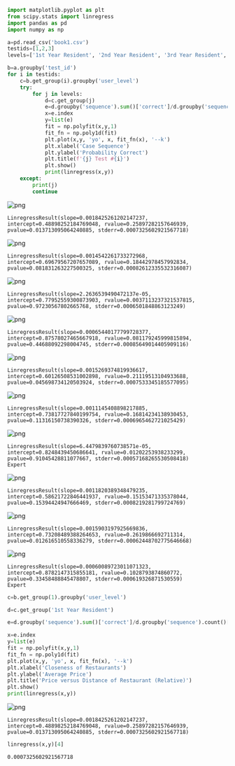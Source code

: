 

```python
import matplotlib.pyplot as plt
from scipy.stats import linregress
import pandas as pd
import numpy as np
```


```python
a=pd.read_csv('book1.csv')
testids=[1,2,3]
levels=['1st Year Resident', '2nd Year Resident', '3rd Year Resident','Expert']

```


```python
b=a.groupby('test_id')
for i in testids:
    c=b.get_group(i).groupby('user_level')
    try:
        for j in levels:
            d=c.get_group(j)
            e=d.groupby('sequence').sum()['correct']/d.groupby('sequence').count()['correct']
            x=e.index
            y=list(e)
            fit = np.polyfit(x,y,1)
            fit_fn = np.poly1d(fit) 
            plt.plot(x,y, 'yo', x, fit_fn(x), '--k')
            plt.xlabel('Case Sequence')
            plt.ylabel('Probability Correct')
            plt.title(f'{j} Test #{i}')
            plt.show()
            print(linregress(x,y))
    except:
        print(j)
        continue


```


![png](output_2_0.png)


    LinregressResult(slope=0.0018425261202147237, intercept=0.48898252184769048, rvalue=0.25897282157646939, pvalue=0.013713095064240885, stderr=0.0007325602921567718)
    


![png](output_2_2.png)


    LinregressResult(slope=0.0014542261733272968, intercept=0.69679567207657089, rvalue=0.18442978457992834, pvalue=0.081831263227500325, stderr=0.00082612335532316087)
    


![png](output_2_4.png)


    LinregressResult(slope=2.2636539490472137e-05, intercept=0.77952559300873903, rvalue=0.0037113237321537815, pvalue=0.97230567802665768, stderr=0.0006501848863123249)
    


![png](output_2_6.png)


    LinregressResult(slope=0.00065440177799728377, intercept=0.87578027465667918, rvalue=0.081179245999815894, pvalue=0.44688092298004745, stderr=0.00085649014405909116)
    


![png](output_2_8.png)


    LinregressResult(slope=0.0015269374819936617, intercept=0.60126508531002898, rvalue=0.21119513104933688, pvalue=0.045698734120503924, stderr=0.0007533345185577095)
    


![png](output_2_10.png)


    LinregressResult(slope=0.0011145408898217885, intercept=0.73817727840199754, rvalue=0.16814234138930453, pvalue=0.11316150738390326, stderr=0.0006965462721025429)
    


![png](output_2_12.png)


    LinregressResult(slope=6.4479839760738571e-05, intercept=0.8248439450686641, rvalue=0.01202253938233299, pvalue=0.91045428811077667, stderr=0.00057168265530508418)
    Expert
    


![png](output_2_14.png)


    LinregressResult(slope=0.0011820389348479235, intercept=0.58621722846441937, rvalue=0.15153471335378044, pvalue=0.15394424947666469, stderr=0.0008219281799724769)
    


![png](output_2_16.png)


    LinregressResult(slope=0.0015903197925669836, intercept=0.73208489388264653, rvalue=0.2619866692711314, pvalue=0.012616510558336279, stderr=0.00062448702775646668)
    


![png](output_2_18.png)


    LinregressResult(slope=0.00060089723011071323, intercept=0.8782147315855181, rvalue=0.1028793874860772, pvalue=0.33458488845478807, stderr=0.000619326871530559)
    Expert
    


```python
c=b.get_group(1).groupby('user_level')

```


```python
d=c.get_group('1st Year Resident')
```


```python
e=d.groupby('sequence').sum()['correct']/d.groupby('sequence').count()['correct']
```


```python
x=e.index
y=list(e)
fit = np.polyfit(x,y,1)
fit_fn = np.poly1d(fit) 
plt.plot(x,y, 'yo', x, fit_fn(x), '--k')
plt.xlabel('Closeness of Restaurants')
plt.ylabel('Average Price')
plt.title('Price versus Distance of Restaurant (Relative)')
plt.show()
print(linregress(x,y))
```


![png](output_6_0.png)


    LinregressResult(slope=0.0018425261202147237, intercept=0.48898252184769048, rvalue=0.25897282157646939, pvalue=0.013713095064240885, stderr=0.0007325602921567718)
    


```python
linregress(x,y)[4]
```




    0.0007325602921567718


